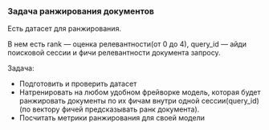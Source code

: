 ### Задача ранжирования документов

Есть датасет для ранжирования.

В нем есть rank — оценка релевантности(от 0 до 4), query_id — айди поисковой сессии и фичи релевантности документа запросу.

Задача:

*  Подготовить и проверить датасет
*  Натренировать на любом удобном фрейворке модель, которая будет ранжировать документы по их фичам внутри одной сессии(query_id) (по вектору фичей предсказывать ранк документа).
*  Посчитать метрики ранжирования для своей модели
